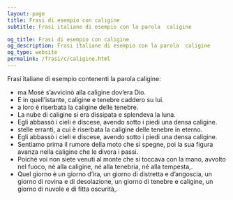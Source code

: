 ```yaml
---
layout: page
title: Frasi di esempio con caligine 
subtitle: Frasi italiane di esempio con la parola  caligine

og_title: Frasi di esempio con caligine 
og_description: Frasi italiane di esempio con la parola  caligine
og_type: website
permalink: /frasi/c/caligine.html
---
```


Frasi italiane di esempio contenenti la parola caligine:


- ma Mosè s’avvicinò alla caligine dov’era Dio.
- E in quell’istante, caligine e tenebre caddero su lui.
- a loro è riserbata la caligine delle tenebre.
- La nube di caligine si era dissipata e splendeva la luna.
- Egli abbassò i cieli e discese, avendo sotto i piedi una densa caligine.
- stelle erranti, a cui è riserbata la caligine delle tenebre in eterno.
- Egli abbassò i cieli e discese, avendo sotto i piedi una densa caligine.
- Sentiamo prima il rumore della moto che si spegne, poi la sua figura avanza nella caligine che le divora i passi.
- Poiché voi non siete venuti al monte che si toccava con la mano, avvolto nel fuoco, né alla caligine, né alla tenebria, né alla tempesta,.
- Quel giorno è un giorno d’ira, un giorno di distretta e d’angoscia, un giorno di rovina e di desolazione, un giorno di tenebre e caligine, un giorno di nuvole e di fitta oscurità,.
